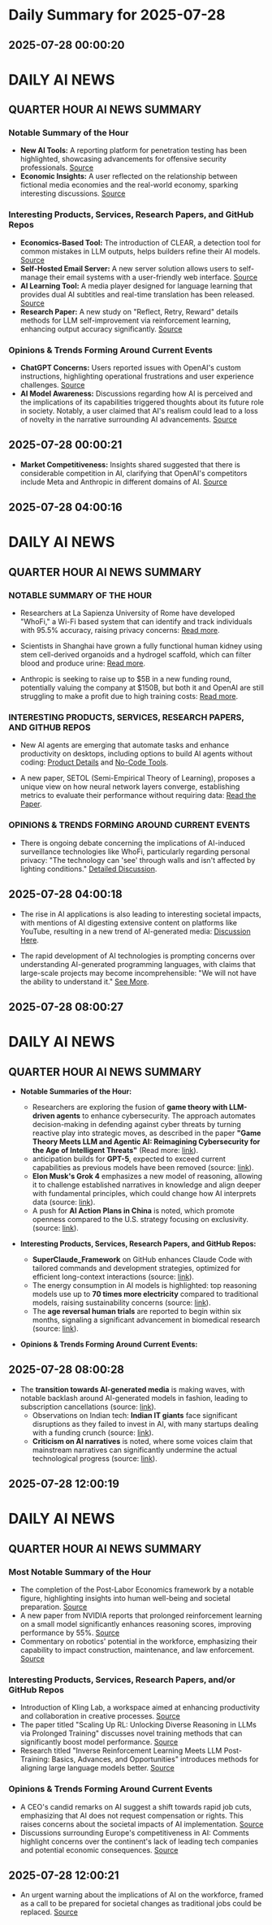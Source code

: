 # Daily Summary for 2025-07-28

## 2025-07-28 00:00:20

# DAILY AI NEWS

## QUARTER HOUR AI NEWS SUMMARY

### Notable Summary of the Hour
- **New AI Tools:** A reporting platform for penetration testing has been highlighted, showcasing advancements for offensive security professionals. [Source](https://x.com/i/web/status/1949620590253416552)
- **Economic Insights:** A user reflected on the relationship between fictional media economies and the real-world economy, sparking interesting discussions. [Source](https://x.com/i/web/status/1949619733860630906)

### Interesting Products, Services, Research Papers, and GitHub Repos
- **Economics-Based Tool:** The introduction of CLEAR, a detection tool for common mistakes in LLM outputs, helps builders refine their AI models. [Source](https://x.com/i/web/status/1949611166034252040)
- **Self-Hosted Email Server:** A new server solution allows users to self-manage their email systems with a user-friendly web interface. [Source](https://x.com/i/web/status/1949612979076395354)
- **AI Learning Tool:** A media player designed for language learning that provides dual AI subtitles and real-time translation has been released. [Source](https://x.com/i/web/status/1949605363050848342)  
- **Research Paper:** A new study on "Reflect, Retry, Reward" details methods for LLM self-improvement via reinforcement learning, enhancing output accuracy significantly. [Source](https://x.com/i/web/status/1949601957498212372)

### Opinions & Trends Forming Around Current Events
- **ChatGPT Concerns:** Users reported issues with OpenAI's custom instructions, highlighting operational frustrations and user experience challenges. [Source](https://x.com/i/web/status/1949599648752025926)
- **AI Model Awareness:** Discussions regarding how AI is perceived and the implications of its capabilities triggered thoughts about its future role in society. Notably, a user claimed that AI's realism could lead to a loss of novelty in the narrative surrounding AI advancements. [Source](https://x.com/i/web/status/1949589667680297120)

## 2025-07-28 00:00:21

- **Market Competitiveness:** Insights shared suggested that there is considerable competition in AI, clarifying that OpenAI's competitors include Meta and Anthropic in different domains of AI. [Source](https://x.com/i/web/status/1949577854242488432)

## 2025-07-28 04:00:16

# DAILY AI NEWS

## QUARTER HOUR AI NEWS SUMMARY

### NOTABLE SUMMARY OF THE HOUR
- Researchers at La Sapienza University of Rome have developed "WhoFi," a Wi-Fi based system that can identify and track individuals with 95.5% accuracy, raising privacy concerns: [Read more](https://x.com/i/web/status/1949678934448353631).

- Scientists in Shanghai have grown a fully functional human kidney using stem cell-derived organoids and a hydrogel scaffold, which can filter blood and produce urine: [Read more](https://x.com/i/web/status/1949658361110421774).

- Anthropic is seeking to raise up to $5B in a new funding round, potentially valuing the company at $150B, but both it and OpenAI are still struggling to make a profit due to high training costs: [Read more](https://x.com/i/web/status/1949630795468935662).

### INTERESTING PRODUCTS, SERVICES, RESEARCH PAPERS, AND GITHUB REPOS
- New AI agents are emerging that automate tasks and enhance productivity on desktops, including options to build AI agents without coding: [Product Details](https://x.com/i/web/status/1949673897122484631) and [No-Code Tools](https://x.com/i/web/status/1949666282044883276).

- A new paper, SETOL (Semi-Empirical Theory of Learning), proposes a unique view on how neural network layers converge, establishing metrics to evaluate their performance without requiring data: [Read the Paper](https://x.com/i/web/status/1949638842853552262).

### OPINIONS & TRENDS FORMING AROUND CURRENT EVENTS
- There is ongoing debate concerning the implications of AI-induced surveillance technologies like WhoFi, particularly regarding personal privacy: "The technology can 'see' through walls and isn't affected by lighting conditions." [Detailed Discussion](https://x.com/i/web/status/1949678934448353631).

## 2025-07-28 04:00:18

- The rise in AI applications is also leading to interesting societal impacts, with mentions of AI digesting extensive content on platforms like YouTube, resulting in a new trend of AI-generated media: [Discussion Here](https://x.com/i/web/status/1949666507878699106).

- The rapid development of AI technologies is prompting concerns over understanding AI-generated programming languages, with claims that large-scale projects may become incomprehensible: "We will not have the ability to understand it." [See More](https://x.com/i/web/status/1949625839102181678).

## 2025-07-28 08:00:27

# DAILY AI NEWS

## QUARTER HOUR AI NEWS SUMMARY

- **Notable Summaries of the Hour:**  
  - Researchers are exploring the fusion of **game theory with LLM-driven agents** to enhance cybersecurity. The approach automates decision-making in defending against cyber threats by turning reactive play into strategic moves, as described in the paper **"Game Theory Meets LLM and Agentic AI: Reimagining Cybersecurity for the Age of Intelligent Threats"** (Read more: [link](https://x.com/i/web/status/1949739099675410805)).  
  - anticipation builds for **GPT-5**, expected to exceed current capabilities as previous models have been removed (source: [link](https://x.com/i/web/status/1949735985421365441)).  
  - **Elon Musk's Grok 4** emphasizes a new model of reasoning, allowing it to challenge established narratives in knowledge and align deeper with fundamental principles, which could change how AI interprets data (source: [link](https://x.com/i/web/status/1949728823345303952)).  
  - A push for **AI Action Plans in China** is noted, which promote openness compared to the U.S. strategy focusing on exclusivity. (source: [link](https://x.com/i/web/status/1949714686829895699)).  

- **Interesting Products, Services, Research Papers, and GitHub Repos:**  
  - **SuperClaude_Framework** on GitHub enhances Claude Code with tailored commands and development strategies, optimized for efficient long-context interactions (source: [link](https://x.com/i/web/status/1949693430042374427)).  
  - The energy consumption in AI models is highlighted: top reasoning models use up to **70 times more electricity** compared to traditional models, raising sustainability concerns (source: [link](https://x.com/i/web/status/1949719183605805250)).  
  - The **age reversal human trials** are reported to begin within six months, signaling a significant advancement in biomedical research (source: [link](https://x.com/i/web/status/1949694666653278695)).  

- **Opinions & Trends Forming Around Current Events:**

## 2025-07-28 08:00:28

- The **transition towards AI-generated media** is making waves, with notable backlash around AI-generated models in fashion, leading to subscription cancellations (source: [link](https://x.com/i/web/status/1949701769354936327)).  
  - Observations on Indian tech: **Indian IT giants** face significant disruptions as they failed to invest in AI, with many startups dealing with a funding crunch (source: [link](https://x.com/i/web/status/1949724322110276)).  
  - **Criticism on AI narratives** is noted, where some voices claim that mainstream narratives can significantly undermine the actual technological progress (source: [link](https://x.com/i/web/status/1949721600422486308)).

## 2025-07-28 12:00:19

# DAILY AI NEWS

## QUARTER HOUR AI NEWS SUMMARY

### Most Notable Summary of the Hour
- The completion of the Post-Labor Economics framework by a notable figure, highlighting insights into human well-being and societal preparation. [Source](https://x.com/i/web/status/1949794541239759039)
- A new paper from NVIDIA reports that prolonged reinforcement learning on a small model significantly enhances reasoning scores, improving performance by 55%. [Source](https://x.com/i/web/status/1949786159758135803)
- Commentary on robotics' potential in the workforce, emphasizing their capability to impact construction, maintenance, and law enforcement. [Source](https://x.com/i/web/status/1949793421696118971)

### Interesting Products, Services, Research Papers, and/or GitHub Repos
- Introduction of Kling Lab, a workspace aimed at enhancing productivity and collaboration in creative processes. [Source](https://x.com/i/web/status/1949774013783535659)
- The paper titled "Scaling Up RL: Unlocking Diverse Reasoning in LLMs via Prolonged Training" discusses novel training methods that can significantly boost model performance. [Source](https://x.com/i/web/status/1949786159758135803)
- Research titled "Inverse Reinforcement Learning Meets LLM Post-Training: Basics, Advances, and Opportunities" introduces methods for aligning large language models better. [Source](https://x.com/i/web/status/1949756722337435821)

### Opinions & Trends Forming Around Current Events
- A CEO's candid remarks on AI suggest a shift towards rapid job cuts, emphasizing that AI does not request compensation or rights. This raises concerns about the societal impacts of AI implementation. [Source](https://x.com/i/web/status/1949771440854634657)
- Discussions surrounding Europe's competitiveness in AI: Comments highlight concerns over the continent's lack of leading tech companies and potential economic consequences. [Source](https://x.com/i/web/status/1949778653451087920)

## 2025-07-28 12:00:21

- An urgent warning about the implications of AI on the workforce, framed as a call to be prepared for societal changes as traditional jobs could be replaced. [Source](https://x.com/i/web/status/1949793096171933935)

